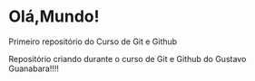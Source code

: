 # Olá,Mundo!
 Primeiro repositório do Curso de Git e Github

 Repositório criando durante o curso de Git e Github do Gustavo Guanabara!!!!

